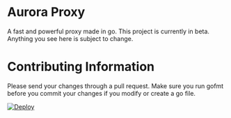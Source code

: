 # Aurora Proxy
A fast and powerful proxy made in go. This project is currently in beta. Anything you see here is subject to change.

# Contributing Information
Please send your changes through a pull request. Make sure you run gofmt before you commit your changes if you modify or create a go file.

[![Deploy](https://www.herokucdn.com/deploy/button.svg)](https://heroku.com/deploy)
